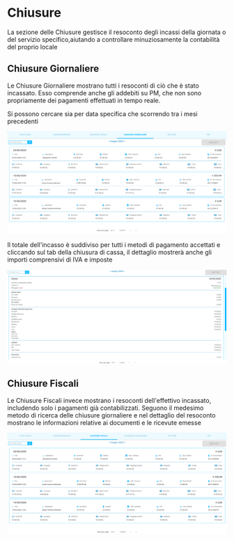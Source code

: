 # Chiusure

La sezione delle Chiusure gestisce il resoconto degli incassi della giornata o del servizio specifico,aiutando a controllare minuziosamente la contabilità del proprio locale

## Chiusure Giornaliere

Le Chiusure Giornaliere mostrano tutti i resoconti di ciò che è stato incassato. Esso comprende anche gli addebiti su PM, che non sono propriamente dei pagamenti effettuati in tempo reale.

<div>Si possono cercare sia per data specifica che scorrendo tra i mesi precedenti</div>

![dailyBilling](../../assets/img/imgBilling/dailyBilling.png#dailyBilling)

Il totale dell'incasso è suddiviso per tutti i metodi di pagamento accettati e cliccando sul tab della chiusura di cassa, il dettaglio mostrerà anche gli importi comprensivi di IVA e imposte

![detailedBilling](../../assets/img/imgBilling/detailedBilling.png#detailedBilling)

## Chiusure Fiscali

Le Chiusure Fiscali invece mostrano i resoconti dell'effettivo incassato, includendo solo i pagamenti già contabilizzati. Seguono il medesimo metodo di ricerca delle chiusure giornaliere e nel dettaglio del resoconto mostrano le informazioni relative ai documenti e le ricevute emesse

![fiscalBilling](../../assets/img/imgBilling/fiscalBilling.png#fiscalBilling)